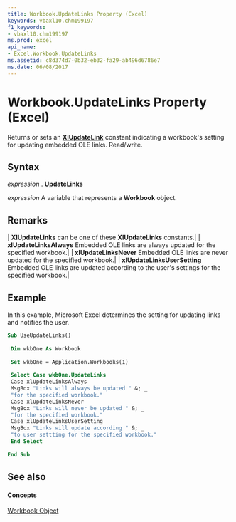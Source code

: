 ```yaml
---
title: Workbook.UpdateLinks Property (Excel)
keywords: vbaxl10.chm199197
f1_keywords:
- vbaxl10.chm199197
ms.prod: excel
api_name:
- Excel.Workbook.UpdateLinks
ms.assetid: c8d374d7-0b32-eb32-fa29-ab496d6786e7
ms.date: 06/08/2017
---
```



# Workbook.UpdateLinks Property (Excel)

Returns or sets an  **[XlUpdateLink](Excel.XlUpdateLinks.md)** constant indicating a workbook's setting for updating embedded OLE links. Read/write.


## Syntax

 _expression_ . **UpdateLinks**

 _expression_ A variable that represents a **Workbook** object.


## Remarks





| **XlUpdateLinks** can be one of these **XlUpdateLinks** constants.|
| **xlUpdateLinksAlways** Embedded OLE links are always updated for the specified workbook.|
| **xlUpdateLinksNever** Embedded OLE links are never updated for the specified workbook.|
| **xlUpdateLinksUserSetting** Embedded OLE links are updated according to the user's settings for the specified workbook.|

## Example

In this example, Microsoft Excel determines the setting for updating links and notifies the user.


```vb
Sub UseUpdateLinks() 
 
 Dim wkbOne As Workbook 
 
 Set wkbOne = Application.Workbooks(1) 
 
 Select Case wkbOne.UpdateLinks 
 Case xlUpdateLinksAlways 
 MsgBox "Links will always be updated " &; _ 
 "for the specified workbook." 
 Case xlUpdateLinksNever 
 MsgBox "Links will never be updated " &; _ 
 "for the specified workbook." 
 Case xlUpdateLinksUserSetting 
 MsgBox "Links will update according " &; _ 
 "to user settting for the specified workbook." 
 End Select 
 
End Sub
```


## See also


#### Concepts


[Workbook Object](Excel.Workbook.md)

